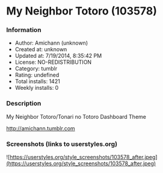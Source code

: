 # My Neighbor Totoro (103578)

### Information
- Author: Amichann (unknown)
- Created at: unknown
- Updated at: 7/19/2014, 8:35:42 PM
- License: NO-REDISTRIBUTION
- Category: tumblr
- Rating: undefined
- Total installs: 1421
- Weekly installs: 0


### Description
My Neighbor Totoro/Tonari no Totoro Dashboard Theme

http://amichann.tumblr.com


### Screenshots (links to userstyles.org)
![https://userstyles.org/style_screenshots/103578_after.jpeg](https://userstyles.org/style_screenshots/103578_after.jpeg)


